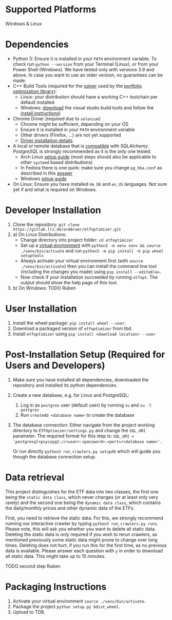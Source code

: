 Supported Platforms
===================
Windows & Linux

Dependencies
============
* Python 3: Ensure it is installed in your `PATH` environment variable. To check run `python --version` from your
  Terminal (Linux), or from your Power Shell (Windows). We have tested only with versions 3.9 and above. In case you
  want to use an older version, no guarantees can be made.
* C++ Build Tools (required for the [solver](https://www.cvxpy.org/) used by
  the [portfolio optimization library](https://github.com/robertmartin8/PyPortfolioOpt)):
    * Linux: your distribution should have a working C++ toolchain per default installed
    * Windows: [download](https://visualstudio.microsoft.com/thank-you-downloading-visual-studio/?sku=BuildTools&rel=16)
      the visual studio build tools and follow the
      [install instructions](https://drive.google.com/file/d/0B4GsMXCRaSSIOWpYQkstajlYZ0tPVkNQSElmTWh1dXFaYkJr/view))
* Chrome Driver (required due to `selenium`)
    * Chrome might be sufficient, depending on your OS
    * Ensure it is installed in your `PATH` environment variable
    * Other drivers (Firefox, ...) are not yet supported
    * [Driver installation details](https://selenium-python.readthedocs.io/installation.html)
* A local or remote database that is [compatible](https://www.sqlalchemy.org/features.html) with *SQLAlchemy*.
  *PostgreSQL* is strongly recommended as it is the only one tested.
    * Arch Linux [setup guide](https://wiki.archlinux.org/index.php/PostgreSQL) (most steps should also be applicable to
      other `systemd` based distributions)
    * In Fedora there is one quirk: make sure you change `pg_hba.conf` as described in
      this [answer](https://support.plesk.com/hc/en-us/articles/360024041714-Unable-to-change-PostgreSQL-admin-password-or-log-in-to-PostgreSQL-on-Plesk-psql-FATAL-Ident-authentication-failed-for-user-postgres-)
    * Windows [setup guide](https://www.postgresqltutorial.com/install-postgresql/)
* On Linux: Ensure you have installed `de_DE` and `en_US` languages. 
  Not sure yet if and what is required on Windows.
  
Developer Installation
======================

1. Clone the repository: `git clone https://gitlab.lrz.de/armbruer/etfoptimizer.git`
2. a) On Linux Distributions:
    * Change directory into project folder: `cd etfoptimizer`
    * Set up a [virtual environment](https://docs.python.org/3/library/venv.html) with 
      `python3 -m venv venv && source ./venv/bin/activate` and run `python3 -m pip install -U pip wheel setuptools`
    * Always activate your virtual environment first (with `source ./venv/bin/activate`) then you can install
      the command line tool (including the changes you made) using `pip install --editable=.`
    * Now check if your installation succeeded by running `etfopt`. The output should show the help page of this tool.
2. b) On Windows: TODO Ruben    

User Installation
=================

1. Install the wheel package: `pip install wheel --user`.
2. Download a packaged version of `etfoptimizer` from tbd.
3. Install `etfoptimizer` using `pip install <download location> --user`

    
Post-Installation Setup (Required for Users and Developers)
===========================================================
1. Make sure you have installed all dependencies, downloaded the repository and installed its python dependencies.
2. Create a new database, e.g. for Linux and PostgreSQL:
    1. Log in as `postgres` user (default user) by running `su` and `su -l postgres`
    2. Run `createdb <database name>` to create the database
3. The database connection:
   Either navigate from the project working directory to `ÈTFOptimizer/settings.py` and change the `SQL_URI` parameter.
   The required format for this step is: `SQL_URI = 'postgresql+psycopg2://<user>:<password>:<port>/<database name>'`.
   
   Or run directly `python3 run_crawlers.py setupdb` which will guide you though the database connection setup.

Data retrieval
==============

This project distinguishes for the ETF data into two classes, the first one being the `static data class`, which never changes 
(or at least only very rarely) and the second one being the `dynamic data class`, which contains the daily/monthly prices 
and other dynamic data of the ETFs.

First, you need to retrieve the static data. For this, we strongly recommend running our interactive crawler by typing
`python3 run_crawlers.py runi`. Please note, this will ask you whether you want to delete all static data. 
Deleting the static data is only required if you wish to rerun crawlers, as mentioned previously some static data might 
prone to change over long times. Deleting does not hurt, if you run this for the first time, as no previous data is available. 
Please answer each question with `y` in order to download all static data. This might take up to 15 minutes.

TODO second step Ruben

Packaging Instructions
======================

1. Activate your virtual environment `source ./venv/bin/activate`.
2. Package the project `python setup.py bdist_wheel`.
3. Upload to TDB.
